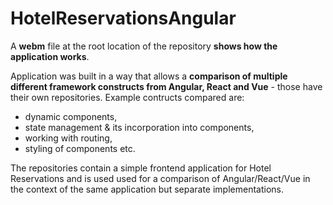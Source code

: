# HotelReservationsAngular

A **webm** file at the root location of the repository **shows how the application works**.

Application was built in a way that allows a **comparison of multiple different framework constructs from Angular, React and Vue** - those have their own repositories. Example contructs compared are: 
* dynamic components,
* state management & its incorporation into components,
* working with routing,
* styling of components etc.

The repositories contain a simple frontend application for Hotel Reservations and is used used for a comparison of Angular/React/Vue in the context of the same application but separate implementations.
